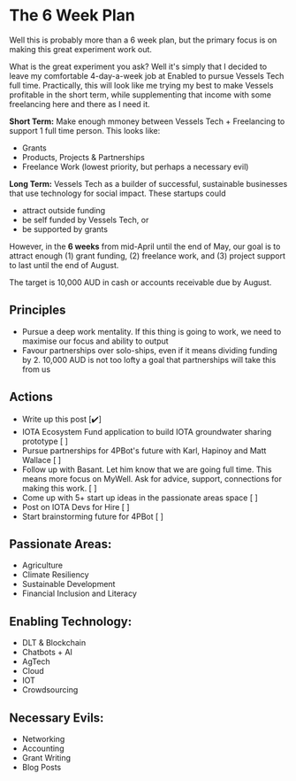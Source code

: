 # The 6 Week Plan

Well this is probably more than a 6 week plan, but the primary focus is on making this great experiment work out.

What is the great experiment you ask? Well it's simply that I decided to leave my comfortable 4-day-a-week job at Enabled to pursue Vessels Tech full time. Practically, this will look like me trying my best to make Vessels profitable in the short term, while supplementing that income with some freelancing here and there as I need it.


**Short Term:** Make enough mmoney between Vessels Tech + Freelancing to support 1 full time person. This looks like:
- Grants
- Products, Projects & Partnerships
- Freelance Work (lowest priority, but perhaps a necessary evil)

**Long Term:** Vessels Tech as a builder of successful, sustainable businesses that use technology for social impact. These startups could
- attract outside funding
- be self funded by Vessels Tech, or
- be supported by grants


However, in the **6 weeks** from mid-April until the end of May, our goal is to attract enough (1) grant funding, (2) freelance work, and (3) project support to last until the end of August.

The target is 10,000 AUD in cash or accounts receivable due by August.


## Principles

- Pursue a deep work mentality. If this thing is going to work, we need to maximise our focus and ability to output
- Favour partnerships over solo-ships, even if it means dividing funding by 2. 10,000 AUD is not too lofty a goal that partnerships will take this from us


## Actions
- Write up this post [✔️]
- IOTA Ecosystem Fund application to build IOTA groundwater sharing prototype [ ]
- Pursue partnerships for 4PBot's future with Karl, Hapinoy and Matt Wallace [ ]
- Follow up with Basant. Let him know that we are going full time. This means more focus on MyWell. Ask for advice, support, connections for making this work. [ ]
- Come up with 5+ start up ideas in the passionate areas space [ ]
- Post on IOTA Devs for Hire [ ]
- Start brainstorming future for 4PBot [ ]


## Passionate Areas:
- Agriculture
- Climate Resiliency
- Sustainable Development
- Financial Inclusion and Literacy

## Enabling Technology:
- DLT & Blockchain
- Chatbots + AI
- AgTech
- Cloud
- IOT
- Crowdsourcing


## Necessary Evils:
- Networking
- Accounting
- Grant Writing
- Blog Posts
